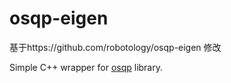 # osqp-eigen

基于https://github.com/robotology/osqp-eigen 修改


Simple C++ wrapper for [osqp](http://osqp.readthedocs.io/en/latest/index.html) library.

